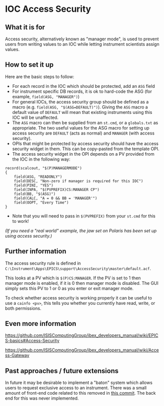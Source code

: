 # IOC Access Security

## What it is for

Access security, alternatively known as "manager mode", is used to prevent users from writing values to an IOC while letting instrument scientists assign values. 

## How to set it up

Here are the basic steps to follow:

- For each record in the IOC which should be protected, add an `ASG` field
- For instrument specific DB records, it is ok to hard-code the ASG (for example, `field(ASG, "MANAGER")`)
- For general IOCs, the access security group should be defined as a macro (e.g. `field(ASG, "$(ASG=DEFAULT)")`). Giving the `ASG` macro a default value of `DEFAULT` will mean that existing instruments using this IOC will be unaffected.
- The `ASG` macro can then be supplied from an `st.cmd`, or a `globals.txt` as appropriate. The two useful values for the ASG macro for setting up access security are `DEFAULT` (acts as normal) and `MANAGER` (with access security).
- OPIs that might be protected by access security should have the access security widget in them. This can be copy-pasted from the template OPI.
- The access security widget in the OPI depends on a PV provided from the IOC in the following way:
```
record(scalcout, "$(P)MANAGERMODE")
{
    field(ASG, "READONLY")
    field(DESC, "Non-zero if manager is required for this IOC")
    field(PINI, "YES")
    field(INPA, "$(PVPREFIX)CS:MANAGER CP")
    field(BB, "$(ASG)")
    field(CALC, "A = 0 && BB = 'MANAGER'")
    field(OOPT, "Every Time")
}
```
- Note that you will need to pass in `$(PVPREFIX)` from your `st.cmd` for this to work!

_(If you need a "real world" example, the jaw set on Polaris has been set up using access security.)_

## Further information

The access security rule is defined in `C:\Instrument\Apps\EPICS\support\AccessSecurity\master\default.acf`. 

This looks at a PV which is `$(P)CS:MANAGER`. If the PV is set to 1 then manager mode is enabled, if it is 0 then manager mode is disabled. The GUI simply sets this PV to 1 or 0 as you enter or exit manager mode.

To check whether access security is working properly it can be useful to use a `cainfo <pv>`, this tells you whether you currently have read, write, or both permissions.

## Even more information

https://github.com/ISISComputingGroup/ibex_developers_manual/wiki/EPICS-basics#Access-Security

https://github.com/ISISComputingGroup/ibex_developers_manual/wiki/Access-Gateway

## Past approaches / future extensions

In future it may be desirable to implement a "baton" system which allows users to request exclusive access to an instrument. There was a small amount of front-end code related to this removed in [this commit](https://github.com/ISISComputingGroup/ibex_gui/pull/615/commits/f3ea01d0cb4d192d5b6f22990540718c650bb8c2). The back end for this was never implemented.